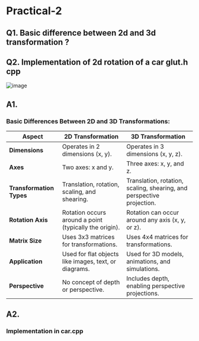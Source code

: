 # Practical-2 
## Q1. Basic difference between 2d and 3d transformation ?
## Q2. Implementation of 2d rotation of a car glut.h cpp 
![image](https://github.com/user-attachments/assets/0ba09a7f-ee3a-4419-9d95-9ad67ebc02e1)

## A1. 
### Basic Differences Between 2D and 3D Transformations:

| **Aspect**            | **2D Transformation**                                 | **3D Transformation**                               |
|-----------------------|-------------------------------------------------------|-----------------------------------------------------|
| **Dimensions**        | Operates in 2 dimensions (x, y).                      | Operates in 3 dimensions (x, y, z).                 |
| **Axes**              | Two axes: x and y.                                    | Three axes: x, y, and z.                            |
| **Transformation Types** | Translation, rotation, scaling, and shearing.        | Translation, rotation, scaling, shearing, and perspective projection. |
| **Rotation Axis**     | Rotation occurs around a point (typically the origin).| Rotation can occur around any axis (x, y, or z).    |
| **Matrix Size**       | Uses 3x3 matrices for transformations.                | Uses 4x4 matrices for transformations.              |
| **Application**       | Used for flat objects like images, text, or diagrams. | Used for 3D models, animations, and simulations.    |
| **Perspective**       | No concept of depth or perspective.                   | Includes depth, enabling perspective projections.    |

## A2.
### Implementation in car.cpp
